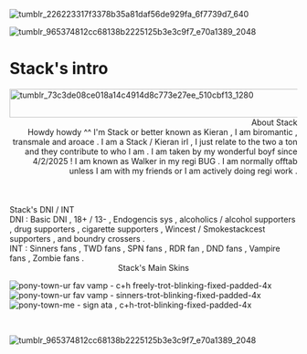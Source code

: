 ![tumblr_226223317f3378b35a81daf56de929fa_6f7739d7_640](https://github.com/user-attachments/assets/ae734030-1adf-4b67-8262-4ec777946fd7)

![tumblr_965374812cc68138b2225125b3e3c9f7_e70a1389_2048](https://github.com/user-attachments/assets/9106e48f-ed9c-4643-b253-6ba0ae4da0de)

# Stack's intro

<img width="1200" height="50" alt="tumblr_73c3de08ce018a14c4914d8c773e27ee_510cbf13_1280" src="https://github.com/user-attachments/assets/1670fdfe-7bf4-4550-b967-a7b3f2d2421e" />

<br>

<div align="right"> About Stack </div>
<div align="right"> Howdy howdy ^^ I'm Stack or better known as Kieran , I am biromantic , transmale and aroace . I am a Stack / Kieran irl , I just relate to the two a ton and they contribute to who I am . I am taken by my wonderful boyf since 4/2/2025 ! I am known as Walker in my regi BUG . I am normally offtab unless I am with my friends or I am actively doing regi work . </div>

<br>
<br>
<br>

<div align="left"> Stack's DNI / INT </div>
<div align="left"> DNI : Basic DNI , 18+ / 13- , Endogencis sys , alcoholics / alcohol supporters , drug supporters , cigarette supporters , Wincest / Smokestackcest supporters , and boundry crossers .
<div align="left"> INT : Sinners fans , TWD fans , SPN fans , RDR fan , DND fans , Vampire fans , Zombie fans .

<br>

<div align="center"> Stack's Main Skins </div>

![pony-town-ur fav vamp - c+h freely-trot-blinking-fixed-padded-4x](https://github.com/user-attachments/assets/dfba10df-b935-435c-a503-c4652f80120d) ![pony-town-ur fav vamp - sinners-trot-blinking-fixed-padded-4x](https://github.com/user-attachments/assets/d1bc4826-83c5-4619-837c-491bbbf5b99b) ![pony-town-me - sign ata , c+h-trot-blinking-fixed-padded-4x](https://github.com/user-attachments/assets/5a9ed0fc-04d8-4c1a-87a3-2c1da3ba98ac)




<br>

![tumblr_965374812cc68138b2225125b3e3c9f7_e70a1389_2048](https://github.com/user-attachments/assets/4b894fa5-0b01-4c68-96c2-c060135297dd)
